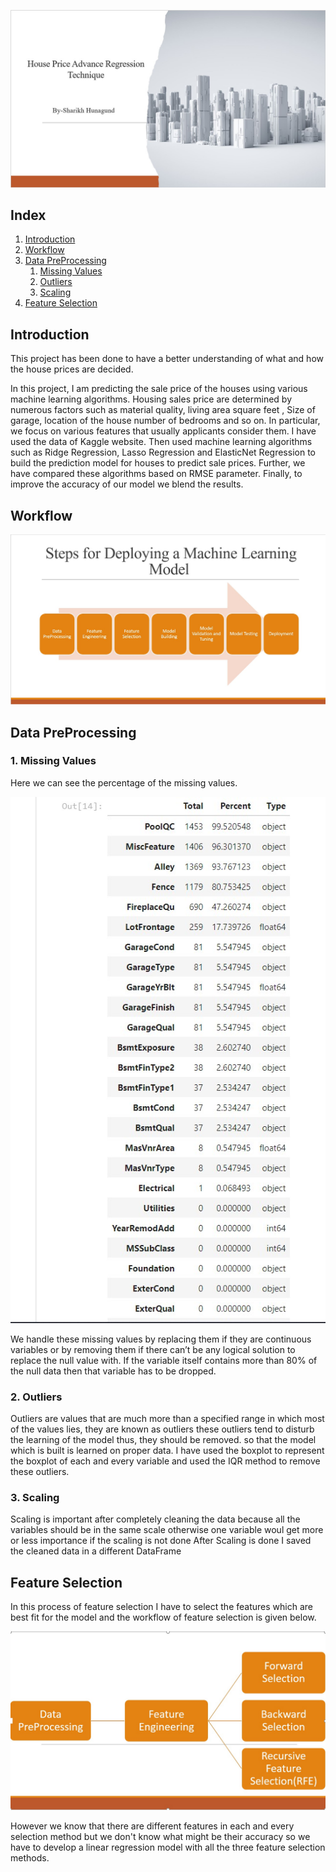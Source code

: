 ![photo](s1.jpg)
## Index
1. [Introduction](#Introduction)
2. [Workflow](#Workflow)
3. [Data PreProcessing](#Data-Preprocessing)
    1. [Missing Values](#1.-Missing-Values)
    2. [Outliers](#2.-Outliers)
    3. [Scaling](#3.-Scaling)
4. [Feature Selection](#Feature-Selection)
## Introduction
This project has been done to have a better understanding of what and how the house prices are decided.

In this project, I am  predicting the sale price of the houses using various machine learning algorithms. Housing sales price are determined by numerous factors such as material quality, living area square feet , Size of garage, location of the house number of bedrooms and so on. In particular, we focus on various features that usually applicants consider them. I have used the data of Kaggle website. Then used machine learning algorithms such as Ridge Regression, Lasso Regression and ElasticNet Regression to build the prediction model for houses to predict sale prices. Further, we have compared these algorithms based on RMSE parameter. Finally, to improve the accuracy of our model we blend the results.

## Workflow
![photo](s2.jpg)

## Data PreProcessing 
### 1. Missing Values 
Here we can see the percentage of the missing values.

![photo](pic1.jpg)

We handle these missing values by replacing them if they are continuous variables or by removing them if there can’t be any logical solution to replace the null value with. If the variable itself contains more than 80% of the null data then that variable has to be dropped.
### 2. Outliers
Outliers are values that are much more than a specified range in which most of the values lies, they are known as outliers these outliers tend to disturb the learning of the model thus, they should be removed. so that the model which is built is learned on proper data. I have used the boxplot to represent the boxplot of each and every variable and used the IQR method to remove these outliers. 
### 3. Scaling 
Scaling is important after completely cleaning the data because all the variables should be in the same scale otherwise one variable woul get more or less importance if the scaling is not done 
After Scaling is done I saved the cleaned data in a different DataFrame 

## Feature Selection 
In this process of feature selection I have to select the features which are best fit for the model and the workflow of feature selection is given below.

![photo](s3.jpg)

However we know that there are different features in each and every selection method but we don't know what might be their accuracy so we have to develop a linear regression model with all the three feature selection methods.

